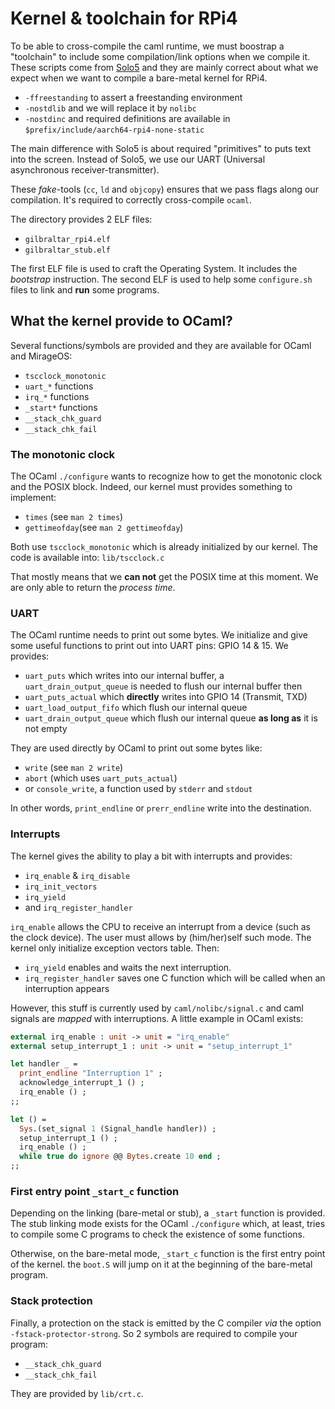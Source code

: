 # Kernel & toolchain for RPi4

To be able to cross-compile the caml runtime, we must boostrap a "toolchain"
to include some compilation/link options when we compile it. These scripts come
from [Solo5][] and they are mainly correct about what we expect when we want to
compile a bare-metal kernel for RPi4.
- `-ffreestanding` to assert a freestanding environment
- `-nostdlib` and we will replace it by `nolibc`
- `-nostdinc` and required definitions are available in
  `$prefix/include/aarch64-rpi4-none-static`

The main difference with Solo5 is about required "primitives" to puts text into
the screen. Instead of Solo5, we use our UART (Universal asynchronous
receiver-transmitter).

These _fake_-tools (`cc`, `ld` and `objcopy`) ensures that we pass flags along
our compilation. It's required to correctly cross-compile `ocaml`.

The directory provides 2 ELF files:
- `gilbraltar_rpi4.elf`
- `gilbraltar_stub.elf`

The first ELF file is used to craft the Operating System. It includes the
_bootstrap_ instruction. The second ELF is used to help some `configure.sh`
files to link and **run** some programs.

## What the kernel provide to OCaml?

Several functions/symbols are provided and they are available for OCaml and
MirageOS:
- `tscclock_monotonic`
- `uart_*` functions
- `irq_*` functions
- `_start*` functions
- `__stack_chk_guard`
- `__stack_chk_fail`

### The monotonic clock

The OCaml `./configure` wants to recognize how to get the monotonic clock and
the POSIX block. Indeed, our kernel must provides something to implement:
- `times` (see `man 2 times`)
- `gettimeofday`(see `man 2 gettimeofday`)

Both use `tscclock_monotonic` which is already initialized by our kernel. The
code is available into: `lib/tscclock.c`

That mostly means that we **can not** get the POSIX time at this moment. We are
only able to return the _process time_.

### UART

The OCaml runtime needs to print out some bytes. We initialize and give some
useful functions to print out into UART pins: GPIO 14 & 15. We provides:
- `uart_puts` which writes into our internal buffer, a
  `uart_drain_output_queue` is needed to flush our internal buffer then
- `uart_puts_actual` which **directly** writes into GPIO 14 (Transmit, TXD)
- `uart_load_output_fifo` which flush our internal queue
- `uart_drain_output_queue` which flush our internal queue **as long as**
  it is not empty

They are used directly by OCaml to print out some bytes like:
- `write` (see `man 2 write`)
- `abort` (which uses `uart_puts_actual`)
- or `console_write`, a function used by `stderr` and `stdout`

In other words, `print_endline` or `prerr_endline` write into the destination.

### Interrupts

The kernel gives the ability to play a bit with interrupts and provides:
- `irq_enable` & `irq_disable`
- `irq_init_vectors`
- `irq_yield`
- and `irq_register_handler`

`irq_enable` allows the CPU to receive an interrupt from a device (such as the
clock device). The user must allows by (him/her)self such mode. The kernel only
initialize exception vectors table. Then:
- `irq_yield` enables and waits the next interruption.
- `irq_register_handler` saves one C function which will be called when
  an interruption appears

However, this stuff is currently used by `caml/nolibc/signal.c` and caml
signals are _mapped_ with interruptions. A little example in OCaml exists:
```ocaml
external irq_enable : unit -> unit = "irq_enable"
external setup_interrupt_1 : unit -> unit = "setup_interrupt_1"

let handler _ =
  print_endline "Interruption 1" ;
  acknowledge_interrupt_1 () ;
  irq_enable () ;
;;

let () =
  Sys.(set_signal 1 (Signal_handle handler)) ;
  setup_interrupt_1 () ;
  irq_enable () ;
  while true do ignore @@ Bytes.create 10 end ;
;;
```

### First entry point `_start_c` function

Depending on the linking (bare-metal or stub), a `_start` function is provided.
The stub linking mode exists for the OCaml `./configure` which, at least, tries
to compile some C programs to check the existence of some functions.

Otherwise, on the bare-metal mode, `_start_c` function is the first entry point
of the kernel. the `boot.S` will jump on it at the beginning of the bare-metal
program.

### Stack protection

Finally, a protection on the stack is emitted by the C compiler _via_ the
option `-fstack-protector-strong`. So 2 symbols are required to compile your
program:
- `__stack_chk_guard`
- `__stack_chk_fail`

They are provided by `lib/crt.c`.

[Solo5]: https://github.com/Solo5/solo5

